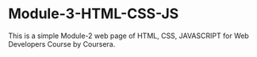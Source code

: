 # Module-3-HTML-CSS-JS
 This is a simple Module-2 web page of HTML, CSS, JAVASCRIPT for Web Developers Course by Coursera.
